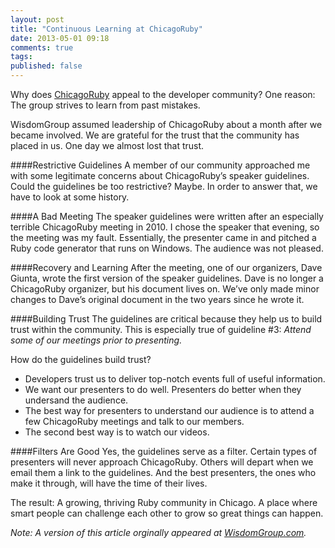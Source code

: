 ```yaml
---
layout: post
title: "Continuous Learning at ChicagoRuby"
date: 2013-05-01 09:18
comments: true
tags: 
published: false
---
```

Why does [ChicagoRuby](http://chicagoruby.org) appeal to the developer community? One reason: The group strives to learn from past mistakes.

WisdomGroup assumed leadership of ChicagoRuby about a month after we became involved. We are grateful for the trust that the community has placed in us. One day we almost lost that trust.

<!--more-->

####Restrictive Guidelines
A member of our community approached me with some legitimate concerns about ChicagoRuby’s speaker guidelines. Could the guidelines be too restrictive? Maybe. In order to answer that, we have to look at some history.

####A Bad Meeting
The speaker guidelines were written after an especially terrible ChicagoRuby meeting in 2010. I chose the speaker that evening, so the meeting was my fault. Essentially, the presenter came in and pitched a Ruby code generator that runs on Windows. The audience was not pleased.

####Recovery and Learning
After the meeting, one of our organizers, Dave Giunta, wrote the first version of the speaker guidelines. Dave is no longer a ChicagoRuby organizer, but his document lives on. We’ve only made minor changes to Dave’s original document in the two years since he wrote it.

####Building Trust
The guidelines are critical because they help us to build trust within the community. This is especially true of guideline #3: _Attend some of our meetings prior to presenting._

How do the guidelines build trust?

* Developers trust us to deliver top-notch events full of useful information.
* We want our presenters to do well. Presenters do better when they undersand the audience.
* The best way for presenters to understand our audience is to attend a few ChicagoRuby meetings and talk to our members.
* The second best way is to watch our videos.

####Filters Are Good
Yes, the guidelines serve as a filter. Certain types of presenters will never approach ChicagoRuby. Others will depart when we email them a link to the guidelines. And the best presenters, the ones who make it through, will have the time of their lives.

The result: A growing, thriving Ruby community in Chicago. A place where smart people can challenge each other to grow so great things can happen.

_Note: A version of this article orginally appeared at [WisdomGroup.com](http://wisdomgroup.com)._
